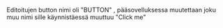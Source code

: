 Editoitujen button nimi oli "BUTTON" , pääsovelluksessa muutettaan joku muu nimi sille käynnistäessä muuttuu "Click me"
